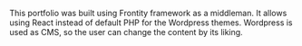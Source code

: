 This portfolio was built using Frontity framework as a middleman. It allows using React instead of default PHP for the Wordpress themes. Wordpress is used as CMS, so the user can change the content by its liking.